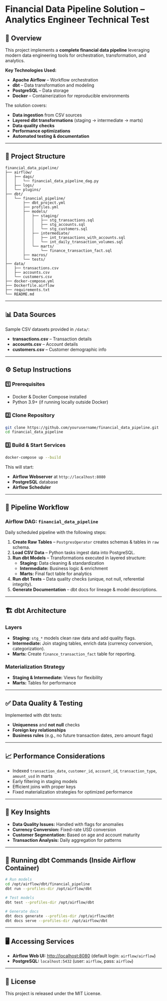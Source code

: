 # Financial Data Pipeline Solution – Analytics Engineer Technical Test

## 📌 Overview
This project implements a **complete financial data pipeline** leveraging modern data engineering tools for orchestration, transformation, and analytics.

**Key Technologies Used:**
- **Apache Airflow** – Workflow orchestration
- **dbt** – Data transformation and modeling
- **PostgreSQL** – Data storage
- **Docker** – Containerization for reproducible environments

The solution covers:
- **Data ingestion** from CSV sources
- **Layered dbt transformations** (staging → intermediate → marts)
- **Data quality checks**
- **Performance optimizations**
- **Automated testing & documentation**

---

## 📂 Project Structure
```
financial_data_pipeline/
├── airflow/
│   ├── dags/
│   │   └── financial_data_pipeline_dag.py
│   ├── logs/
│   └── plugins/
├── dbt/
│   └── financial_pipeline/
│       ├── dbt_project.yml
│       ├── profiles.yml
│       ├── models/
│       │   ├── staging/
│       │   │   ├── stg_transactions.sql
│       │   │   ├── stg_accounts.sql
│       │   │   └── stg_customers.sql
│       │   ├── intermediate/
│       │   │   ├── int_transactions_with_accounts.sql
│       │   │   └── int_daily_transaction_volumes.sql
│       │   └── marts/
│       │       └── finance_transaction_fact.sql
│       ├── macros/
│       └── tests/
├── data/
│   ├── transactions.csv
│   ├── accounts.csv
│   └── customers.csv
├── docker-compose.yml
├── Dockerfile.airflow
├── requirements.txt
└── README.md
```

---

## 📊 Data Sources
Sample CSV datasets provided in `/data/`:
- **transactions.csv** – Transaction details  
- **accounts.csv** – Account details  
- **customers.csv** – Customer demographic info  

---

## ⚙️ Setup Instructions

### 1️⃣ Prerequisites
- Docker & Docker Compose installed
- Python 3.9+ (if running locally outside Docker)

### 2️⃣ Clone Repository
```bash
git clone https://github.com/yourusername/financial_data_pipeline.git
cd financial_data_pipeline
```

### 3️⃣ Build & Start Services
```bash
docker-compose up --build
```
This will start:
- **Airflow Webserver** at `http://localhost:8080`
- **PostgreSQL** database
- **Airflow Scheduler**

---

## 🚀 Pipeline Workflow

### **Airflow DAG:** `financial_data_pipeline`
Daily scheduled pipeline with the following steps:

1. **Create Raw Tables** – `PostgresOperator` creates schemas & tables in `raw` schema.  
2. **Load CSV Data** – Python tasks ingest data into PostgreSQL.  
3. **Run dbt Models** – Transformations executed in layered structure:
   - **Staging:** Data cleaning & standardization  
   - **Intermediate:** Business logic & enrichment  
   - **Marts:** Final fact table for analytics  
4. **Run dbt Tests** – Data quality checks (unique, not null, referential integrity).  
5. **Generate Documentation** – dbt docs for lineage & model descriptions.

---

## 🏗️ dbt Architecture

### **Layers**
- **Staging:** `stg_*` models clean raw data and add quality flags.
- **Intermediate:** Join staging tables, enrich data (currency conversion, categorization).
- **Marts:** Create `finance_transaction_fact` table for reporting.

### **Materialization Strategy**
- **Staging & Intermediate:** Views for flexibility
- **Marts:** Tables for performance

---

## ✅ Data Quality & Testing
Implemented with dbt tests:
- **Uniqueness** and **not null** checks
- **Foreign key relationships**
- **Business rules** (e.g., no future transaction dates, zero amount flags)

---

## 📈 Performance Considerations
- Indexed `transaction_date`, `customer_id`, `account_id`, `transaction_type`, `amount_usd` in marts
- Early filtering in staging models
- Efficient joins with proper keys
- Fixed materialization strategies for optimized performance

---

## 📌 Key Insights
- **Data Quality Issues:** Handled with flags for anomalies
- **Currency Conversion:** Fixed-rate USD conversion
- **Customer Segmentation:** Based on age and account maturity
- **Transaction Analysis:** Daily aggregation for patterns

---

## 🧪 Running dbt Commands (Inside Airflow Container)
```bash
# Run models
cd /opt/airflow/dbt/financial_pipeline
dbt run --profiles-dir /opt/airflow/dbt

# Test models
dbt test --profiles-dir /opt/airflow/dbt

# Generate docs
dbt docs generate --profiles-dir /opt/airflow/dbt
dbt docs serve --profiles-dir /opt/airflow/dbt
```

---

## 🖥️ Accessing Services
- **Airflow Web UI:** [http://localhost:8080](http://localhost:8080) (default login: `airflow/airflow`)
- **PostgreSQL:** `localhost:5432` (user: `airflow`, pass: `airflow`)

---

## 📜 License
This project is released under the MIT License.
